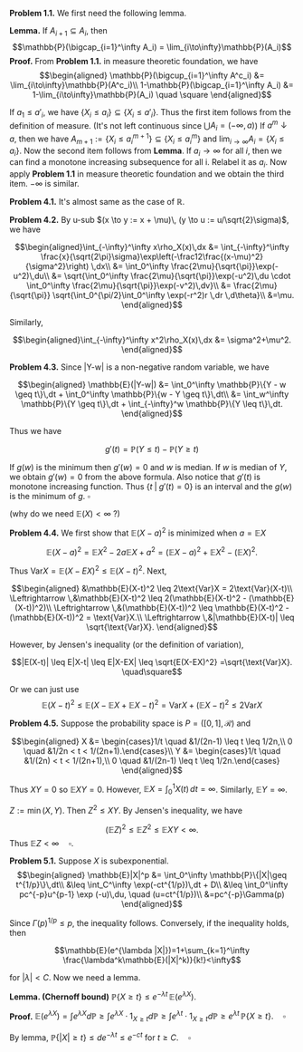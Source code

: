 **Problem 1.1.** We first need the following lemma.

**Lemma.** If $A_{i+1} \subseteq A_i$, then 
$$\mathbb{P}(\bigcap_{i=1}^\infty A_i) = \lim_{i\to\infty}\mathbb{P}(A_i)$$
**Proof.** From **Problem 1.1.** in measure theoretic foundation, we have
$$\begin{aligned} \mathbb{P}(\bigcup_{i=1}^\infty A^c_i) &= \lim_{i\to\infty}\mathbb{P}(A^c_i)\\
1-\mathbb{P}(\bigcap_{i=1}^\infty A_i) &= 1-\lim_{i\to\infty}\mathbb{P}(A_i) \quad \square \end{aligned}$$

If $a_1 \leq a'_i$, we have $\{X_i \leq a_i \} \subseteq \{X_i \leq a'_i\}$. Thus the first item follows from the definition of measure. (It's not left continuous since $\bigcup A_i = (-\infty, a)$)
If $a^m \downarrow a$, then we have $A_{m+1}:=\{X_i \leq a^{m+1}_i \} \subseteq \{X_i \leq a^m_i\}$ and $\lim_{i\to\infty} A_i = \{X_i \leq a_i\}$. Now the second item follows from **Lemma**.
If $a_i \to \infty$ for all $i$, then we can find a monotone increasing subsequence for all i. Relabel it as $a_i$. Now apply **Problem 1.1** in measure theoretic foundation and we obtain the third item. $-\infty$ is similar.

**Problem 4.1.** It's almost same as the case of $\mathbb{R}$.

**Problem 4.2.** By u-sub $(x \to y := x + \mu)\, (y \to u := u/\sqrt{2}\sigma)$, we have

$$\begin{aligned}\int_{-\infty}^\infty x\rho_X(x)\,dx &= \int_{-\infty}^\infty \frac{x}{\sqrt{2\pi}\sigma}\exp\left(-\frac12\frac{(x-\mu)^2}{\sigma^2}\right) \,dx\\
&= \int_0^\infty \frac{2\mu}{\sqrt{\pi}}\exp(-u^2)\,du\\
&= \sqrt{\int_0^\infty \frac{2\mu}{\sqrt{\pi}}\exp(-u^2)\,du \cdot \int_0^\infty \frac{2\mu}{\sqrt{\pi}}\exp(-v^2)\,dv}\\
&= \frac{2\mu}{\sqrt{\pi}} \sqrt{\int_0^{\pi/2}\int_0^\infty \exp(-r^2)r \,dr \,d\theta}\\
&=\mu. \end{aligned}$$

Similarly,

$$\begin{aligned}\int_{-\infty}^\infty x^2\rho_X(x)\,dx &= \sigma^2+\mu^2. \end{aligned}$$



**Problem 4.3.** Since |Y-w| is a non-negative random variable, we have 

$$\begin{aligned} \mathbb{E}(|Y-w|) &= \int_0^\infty \mathbb{P}\{Y - w \geq t\}\,dt + \int_0^\infty \mathbb{P}\{w - Y \geq t\}\,dt\\
&= \int_w^\infty \mathbb{P}\{Y \geq t\}\,dt + \int_{-\infty}^w \mathbb{P}\{Y \leq t\}\,dt. \end{aligned}$$

Thus we have

$$g'(t) = \mathbb{P}(Y \leq t) - \mathbb{P}(Y \geq t)$$

If $g(w)$ is the minimum then $g'(w)=0$ and $w$ is median. If $w$ is median of $Y$, we obtain $g'(w) = 0$ from the above formula. Also notice that $g'(t)$ is monotone increasing function. Thus $\{t \;|\; g'(t)=0\}$ is an interval and the $g(w)$ is the minimum of $g$. $\square$  

(why do we need $\mathbb{E}(X)<\infty$ ?)
  
**Problem 4.4.** We first show that $\mathbb{E}(X-a)^2$ is minimized when $a = \mathbb{E}X$

$$\mathbb{E}(X-a)^2 = \mathbb{E}X^2 -2a\mathbb{E}X + a^2 = (\mathbb{E}X-a)^2 + \mathbb{E}X^2 - (\mathbb{E}X)^2.$$

Thus $\text{Var}X = \mathbb{E}(X-EX)^2 \leq \mathbb{E}(X-t)^2$. Next,

$$\begin{aligned} &\mathbb{E}(X-t)^2 \leq 2\text{Var}X = 2\text{Var}(X-t)\\ 
\Leftrightarrow \,&\mathbb{E}(X-t)^2 \leq 2(\mathbb{E}(X-t)^2 - (\mathbb{E}(X-t))^2)\\
\Leftrightarrow \,&(\mathbb{E}(X-t))^2 \leq \mathbb{E}(X-t)^2 - (\mathbb{E}(X-t))^2 = \text{Var}X.\\
\Leftrightarrow \,&|\mathbb{E}(X-t)| \leq \sqrt{\text{Var}X}.
\end{aligned}$$

However, by Jensen's inequality (or the definition of variation),

$$|E(X-t)| \leq E|X-t| 
\leq E|X-EX| \leq \sqrt{E(X-EX)^2} =\sqrt{\text{Var}X}. \quad\square$$

Or we can just use
$$\mathbb{E}(X-t)^2 \leq \mathbb{E}(X-\mathbb{E}X + \mathbb{E}X -t)^2 = \text{Var}X + (\mathbb{E}X - t)^2 \leq 2\text{Var}X$$

**Problem 4.5.** Suppose the probability space is $P = ([0,1],\mathcal{R})$ and 

$$\begin{aligned} X &= \begin{cases}1/t \quad &1/(2n-1) \leq t \leq 1/2n,\\ 0 \quad &1/2n < t < 1/(2n+1).\end{cases}\\
Y &= \begin{cases}1/t \quad &1/(2n) < t < 1/(2n+1),\\ 0 \quad &1/(2n-1) \leq t \leq 1/2n.\end{cases}
\end{aligned}$$

Thus $XY = 0$ so $\mathbb{E}XY = 0$. However, $\mathbb{E}X = \int_0^1X(t)\,dt = \infty$. Similarly, $\mathbb{E}Y = \infty$.

$Z := \min{(X,Y)}$. Then $Z^2 \leq XY$. By Jensen's inequality, we have

$$(\mathbb{E}Z)^2 \leq \mathbb{E}Z^2 \leq \mathbb{E}XY < \infty.$$
Thus $\mathbb{E}Z < \infty \quad \square$. 

**Problem 5.1.** Suppose $X$ is subexponential.
$$\begin{aligned}
\mathbb{E}|X|^p &= \int_0^\infty \mathbb{P}\{|X|\geq t^{1/p}\}\,dt\\
&\leq \int_C^\infty \exp(-ct^{1/p})\,dt + D\\
&\leq \int_0^\infty pc^{-p}u^{p-1} \exp (-u)\,du, \quad (u=ct^{1/p})\\ 
&=pc^{-p}\Gamma(p)
\end{aligned}$$

Since $\Gamma(p)^{1/p} \leq p$, the inequality follows. Conversely, if the inequality holds, then

$$\mathbb{E}(e^{\lambda |X|})=1+\sum_{k=1}^\infty \frac{\lambda^k\mathbb{E}(|X|^k)}{k!}<\infty$$

for $|\lambda| < C$. Now we need a lemma.
 
**Lemma. (Chernoff bound)** $\mathbb{P}\{X \geq t\} \leq e^{-\lambda t}\,\mathbb{E}(e^{\lambda X})$.

**Proof.** $\mathbb{E}(e^{\lambda X}) = \int e^{\lambda X}d\mathbb{P} \geq \int e^{\lambda X} \cdot 1_{X \geq t}d\mathbb{P} \geq \int e^{\lambda t} \cdot 1_{X \geq t}d\mathbb{P} \geq e^{\lambda t}\,\mathbb{P}\{X \geq t\}.\quad\square$

By lemma, $\mathbb{P}\{|X| \geq t\} \leq de^{-\lambda t} \leq e^{-ct}$ for $t \geq C. \quad\square$
<!--stackedit_data:
eyJoaXN0b3J5IjpbMzkwODMyMzk5LDE3NzgwNTk1NTQsMTk4Mj
cyODk5NiwxOTQ0OTc0ODI4LC0xMzcwMDY5NjU4LDE0NzQ3ODMy
NjBdfQ==
-->
